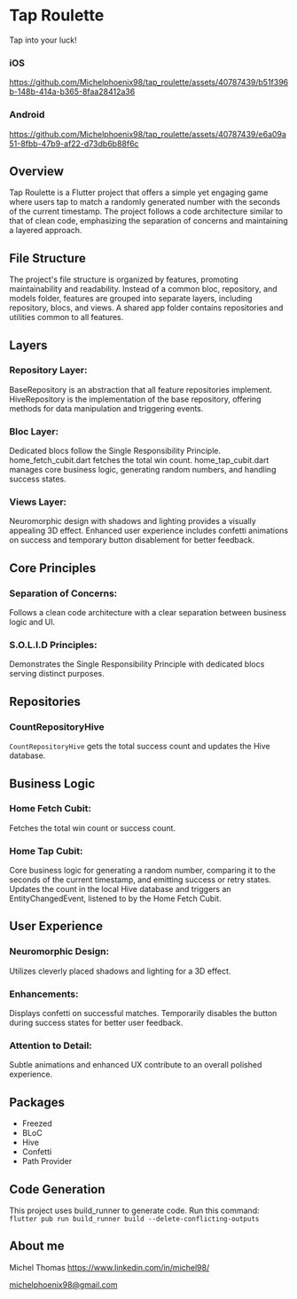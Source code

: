 # Tap Roulette

Tap into your luck!


### iOS
https://github.com/Michelphoenix98/tap_roulette/assets/40787439/b51f396b-148b-414a-b365-8faa28412a36


### Android
https://github.com/Michelphoenix98/tap_roulette/assets/40787439/e6a09a51-8fbb-47b9-af22-d73db6b88f6c

## Overview
Tap Roulette is a Flutter project that offers a simple yet engaging game where users tap to match a randomly generated number with the seconds of the current timestamp. The project follows a code architecture similar to that of clean code, emphasizing the separation of concerns and maintaining a layered approach.

## File Structure
The project's file structure is organized by features, promoting maintainability and readability. Instead of a common bloc, repository, and models folder, features are grouped into separate layers, including repository, blocs, and views. A shared app folder contains repositories and utilities common to all features.

## Layers
### Repository Layer:

BaseRepository is an abstraction that all feature repositories implement.
HiveRepository is the implementation of the base repository, offering methods for data manipulation and triggering events.

### Bloc Layer:

Dedicated blocs follow the Single Responsibility Principle.
home_fetch_cubit.dart fetches the total win count.
home_tap_cubit.dart manages core business logic, generating random numbers, and handling success states.

### Views Layer:

Neuromorphic design with shadows and lighting provides a visually appealing 3D effect.
Enhanced user experience includes confetti animations on success and temporary button disablement for better feedback.

## Core Principles

### Separation of Concerns:

Follows a clean code architecture with a clear separation between business logic and UI.

### S.O.L.I.D Principles:

Demonstrates the Single Responsibility Principle with dedicated blocs serving distinct purposes.

## Repositories

### CountRepositoryHive
`CountRepositoryHive` gets the total success count and updates the Hive database.

## Business Logic

### Home Fetch Cubit:

Fetches the total win count or success count.

### Home Tap Cubit:

Core business logic for generating a random number, comparing it to the seconds of the current timestamp, and emitting success or retry states.
Updates the count in the local Hive database and triggers an EntityChangedEvent, listened to by the Home Fetch Cubit.

## User Experience

### Neuromorphic Design:

Utilizes cleverly placed shadows and lighting for a 3D effect.

### Enhancements:

Displays confetti on successful matches.
Temporarily disables the button during success states for better user feedback.

### Attention to Detail:

Subtle animations and enhanced UX contribute to an overall polished experience.

## Packages

- Freezed
- BLoC
- Hive
- Confetti
- Path Provider

## Code Generation

This project uses build_runner to generate code. Run this command:
`flutter pub run build_runner build --delete-conflicting-outputs`

## About me
Michel Thomas
https://www.linkedin.com/in/michel98/


michelphoenix98@gmail.com
